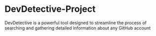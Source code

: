 # DevDetective-Project
DevDetective is a powerful tool designed to streamline the process of searching and gathering detailed information about any GitHub account
